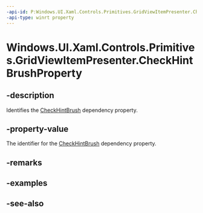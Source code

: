 ```yaml
---
-api-id: P:Windows.UI.Xaml.Controls.Primitives.GridViewItemPresenter.CheckHintBrushProperty
-api-type: winrt property
---
```


<!-- Property syntax
public Windows.UI.Xaml.DependencyProperty CheckHintBrushProperty { get; }
-->

# Windows.UI.Xaml.Controls.Primitives.GridViewItemPresenter.CheckHintBrushProperty

## -description
Identifies the [CheckHintBrush](gridviewitempresenter_checkhintbrush.md) dependency property.



## -property-value
The identifier for the [CheckHintBrush](gridviewitempresenter_checkhintbrush.md) dependency property.

## -remarks

## -examples

## -see-also
